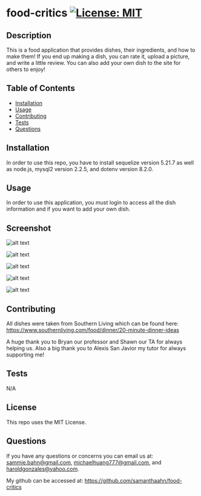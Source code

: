 # food-critics [![License: MIT](https://img.shields.io/badge/License-MIT-yellow.svg)](https://opensource.org/licenses/MIT)


## Description
This is a food application that provides dishes, their ingredients, and how to make them! If you end up making a dish, you can rate it, upload a picture, and write a little review. You can also add your own dish to the site for others to enjoy! 

## Table of Contents
- [Installation](#installation)
- [Usage](#usage)
- [Contributing](#contributing)
- [Tests](#tests)
- [Questions](#questions)


## Installation
In order to use this repo, you have to install sequelize version 5.21.7 as well as node.js, mysql2 version 2.2.5, and dotenv version 8.2.0. 

## Usage
In order to use this application, you must login to access all the dish information and if you want to add your own dish. 

## Screenshot
![alt text](./assets/images/Screenshot%202023-04-14%20at%209.07.45%20PM.png)

![alt text](./assets/images/Screenshot%202023-04-14%20at%209.07.58%20PM.png)

![alt text](./assets/images/Screenshot%202023-04-14%20at%209.08.28%20PM.png)

![alt text](./assets/images/Screenshot%202023-04-14%20at%209.08.44%20PM.png)

![alt text](./assets/images/Screenshot%202023-04-14%20at%209.09.03%20PM.png)

## Contributing
All dishes were taken from Southern Living which can be found here: https://www.southernliving.com/food/dinner/20-minute-dinner-ideas

A huge thank you to Bryan our professor and Shawn our TA for always helping us. Also a big thank you to Alexis San Javior my tutor for always supporting me! 

## Tests
N/A

## License
This repo uses the MIT License. 

## Questions
If you have any questions or concerns you can email us at: sammie.bahn@gmail.com, michaelhuang777@gmail.com, and haroldgonzales@yahoo.com.   

My github can be accessed at: https://github.com/samanthaahn/food-critics

